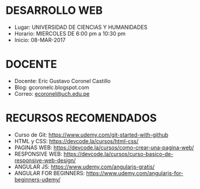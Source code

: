 # DESARROLLO WEB

- Lugar: UNIVERSIDAD DE CIENCIAS Y HUMANIDADES
- Horario: MIERCOLES DE 6:00 pm a 10:30 pm
- Inicio: 08-MAR-2017


# DOCENTE

- Docente: Eric Gustavo Coronel Castillo
- Blog: gcoronelc.blogspot.com
- Correo: ecoronel@uch.edu.pe

# RECURSOS RECOMENDADOS

- Curso de Git: https://www.udemy.com/git-started-with-github
- HTML y CSS: https://devcode.la/cursos/html-css/
- PAGINAS WEB: https://devcode.la/cursos/como-crear-una-pagina-web/
- RESPONSIVE WEB: https://devcode.la/cursos/curso-basico-de-responsive-web-design/
- ANGULAR JS: https://www.udemy.com/angularjs-gratis/
- ANGULAR FOR BEGINNERS: https://www.udemy.com/angularjs-for-beginners-udemy/





